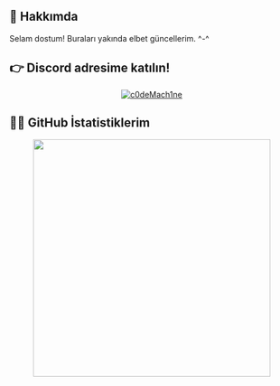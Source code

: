 ## 👋 Hakkımda
Selam dostum! Buraları yakında elbet güncellerim. ^-^

## 👉 Discord adresime katılın!
<p align="center">
    <a href="https://discord.gg/Pp2UJ7Zvg2"><img src="https://discordapp.com/api/guilds/815246886784860190/widget.png?style=banner1" alt="c0deMach1ne"></a>
</p>

## 👨‍💻 GitHub İstatistiklerim
<p align="center">
<a href=https://github.com/c0deMach1ne><img width="420" src=https://github-readme-stats.vercel.app/api?username=c0deMach1ne&count_private=true&show_icons=true&title_color=dc143c&text_color=ffffff&icon_color=dc143c&hide_border=true&bg_color=282a36&layout=compact&hide_title=false&hide_rank=false><a>
</p>
